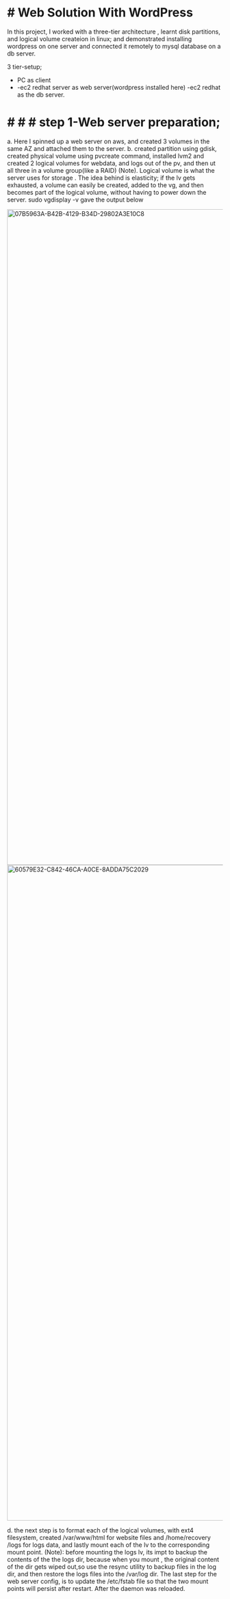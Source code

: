# # Web Solution With WordPress

In this project, I worked with a three-tier architecture , learnt disk partitions, and logical volume createion in linux; and demonstrated installing wordpress on one server and connected it remotely to mysql database on a db server.

3 tier-setup;
- PC as client
- -ec2 redhat server as web server(wordpress installed here)
-ec2 redhat as the db server.


#  # # # step 1-Web server preparation;
a. Here I spinned up a web server on aws, and created 3 volumes in the same AZ and attached them to the server.
b. created partition using gdisk, created physical volume using pvcreate command, installed lvm2 and created 2 logical volumes for webdata, and logs out of the pv, and then ut all three in a volume group(like a RAID)
(Note). Logical volume is what the server uses for storage . The idea behind is elasticity; if the lv gets exhausted, a volume can easily be created, added to the vg, and then becomes part of the logical volume, without having to power down the server. sudo vgdisplay -v gave the output below

<img width="1530" alt="07B5963A-B42B-4129-B34D-29802A3E10C8" src="https://user-images.githubusercontent.com/80499748/114501334-a64c5f00-9bde-11eb-8a5e-5991d9bcc882.png">

<img width="1530" alt="60579E32-C842-46CA-A0CE-8ADDA75C2029" src="https://user-images.githubusercontent.com/80499748/114501593-2377d400-9bdf-11eb-958a-e559e19dae61.png">

d. the next step is to format each of the logical volumes, with ext4 filesystem, created /var/www/html for website files and /home/recovery /logs for logs data, and lastly mount each of the lv to the corresponding mount point.
(Note): before mounting the logs lv, its impt to backup the contents of the the logs dir, because when you mount , the original content of the dir gets wiped out,so use the resync utility to backup files in the log dir, and then restore the logs files into the /var/log dir. The last step for the web server config, is to update the /etc/fstab file so that the two mount points will persist after restart. After the daemon was reloaded.
